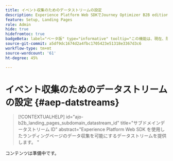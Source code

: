 ```yaml
---
title: イベント収集のためのデータストリームの設定
description: Experience Platform Web SDKでJourney Optimizer B2B edition ランディングページのデータ収集を有効にするためのデータストリームの設定方法について説明します。
feature: Setup, Landing Pages
role: Admin
hide: true
hidefromtoc: true
badgeBeta: label="ベータ版" type="informative" tooltip="この機能は、現在、限定ベータ版リリース中です"
source-git-commit: a5df9dc1674d2a4fbc1705423e51318e3367d3c6
workflow-type: tm+mt
source-wordcount: '61'
ht-degree: 45%

---
```


# イベント収集のためのデータストリームの設定 {#aep-datstreams}

>[!CONTEXTUALHELP]
>id="ajo-b2b_landing_pages_subdomain_datastream_id"
>title="サブドメインデータストリーム ID"
>abstract="Experience Platform Web SDK を使用したランディングページのデータ収集を可能にするデータストリームを提供します。 "

コンテンツは準備中です。
